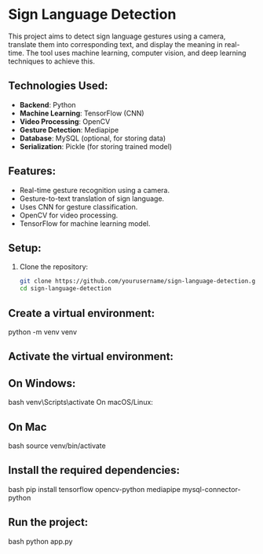 # Sign Language Detection 

This project aims to detect sign language gestures using a camera, translate them into corresponding text, and display the meaning in real-time. The tool uses machine learning, computer vision, and deep learning techniques to achieve this.

## Technologies Used:
- **Backend**: Python
- **Machine Learning**: TensorFlow (CNN)
- **Video Processing**: OpenCV
- **Gesture Detection**: Mediapipe
- **Database**: MySQL (optional, for storing data)
- **Serialization**: Pickle (for storing trained model)

## Features:
- Real-time gesture recognition using a camera.
- Gesture-to-text translation of sign language.
- Uses CNN for gesture classification.
- OpenCV for video processing.
- TensorFlow for machine learning model.

## Setup:

1. Clone the repository:
   ```bash
   git clone https://github.com/yourusername/sign-language-detection.git
   cd sign-language-detection
## Create a virtual environment:
 python -m venv venv

## Activate the virtual environment:

## On Windows:

bash
venv\Scripts\activate
On macOS/Linux:

## On Mac
bash
source venv/bin/activate

## Install the required dependencies:
  bash
  pip install tensorflow opencv-python mediapipe mysql-connector-python

## Run the project:
  bash
  python app.py

